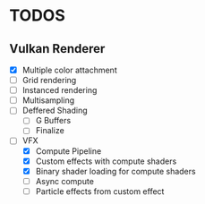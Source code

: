 # TODOS

## Vulkan Renderer
- [x] Multiple color attachment
- [ ] Grid rendering
- [ ] Instanced rendering
- [ ] Multisampling
- [ ] Deffered Shading
    - [ ] G Buffers
    - [ ] Finalize
- [ ] VFX
    - [x] Compute Pipeline
    - [x] Custom effects with compute shaders
    - [x] Binary shader loading for compute shaders
    - [ ] Async compute
    - [ ] Particle effects from custom effect

